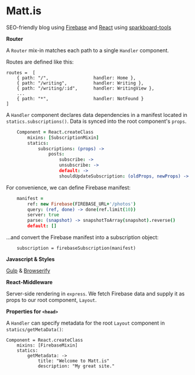 Matt.is
===

SEO-friendly blog using [Firebase](http://www.firebase.com) and [React](http://facebook.github.io/react/) using [sparkboard-tools](https://www.github.com/sparkboard/sparkboard-tools)

**Router**

A `Router` mix-in matches each path to a single `Handler` component.

Routes are defined like this:

```
routes =  [
    { path: "/",                 handler: Home },
    { path: "/writing",          handler: Writing },
    { path: "/writing/:id",      handler: WritingView },
    ...
    { path: "*",                 handler: NotFound }
]
```

A `Handler` component declares data dependencies in a manifest located in `statics.subscriptions()`. Data is synced into the root component's `props`.


```coffeescript
    Component = React.createClass
        mixins: [SubscriptionMixin]
        statics:
            subscriptions: (props) ->
                posts:
                    subscribe: ->
                    unsubscribe: ->
                    default: ->
                    shouldUpdateSubscription: (oldProps, newProps) ->
```

For convenience, we can define Firebase manifest: 

```coffeescript
    manifest = 
        ref: new Firebase(FIREBASE_URL+'/photos')
        query: (ref, done) -> done(ref.limit(10))
        server: true
        parse: (snapshot) -> snapshotToArray(snapshot).reverse()
        default: []
```

...and convert the Firebase manifest into a subscription object:

```
    subscription = firebaseSubscription(manifest)

```

**Javascript & Styles**

[Gulp](http://gulpjs.com/) & [Browserify](http://browserify.org/)

**React-Middleware**

Server-side rendering in `express`. We fetch Firebase data and supply it as props to our root component, `Layout`.

**Properties for `<head>`**

A `Handler` can specify metadata for the root `Layout` component in `statics/getMetaData()`:

    Component = React.createClass
        mixins: [FirebaseMixin]
        statics:
            getMetadata: ->
                title: "Welcome to Matt.is"
                description: "My great site."
